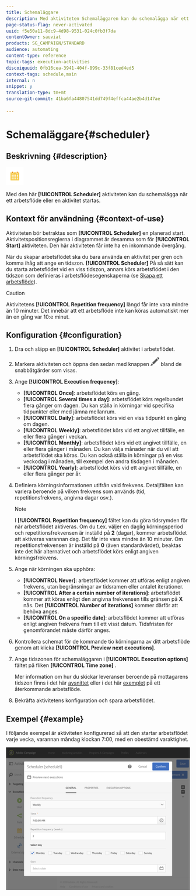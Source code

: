 ```yaml
---
title: Schemaläggare
description: Med aktiviteten Schemaläggaren kan du schemalägga när ett arbetsflöde eller en aktivitet startas.
page-status-flag: never-activated
uuid: f5e50a11-8dc9-4d98-9531-024c0fb3f7da
contentOwner: sauviat
products: SG_CAMPAIGN/STANDARD
audience: automating
content-type: reference
topic-tags: execution-activities
discoiquuid: 0fb16cea-3941-404f-899c-33f81ced4ed5
context-tags: schedule,main
internal: n
snippet: y
translation-type: tm+mt
source-git-commit: 41ba6fa44807541dd749f4effca44ae2b4d147ae

---
```



# Schemaläggare{#scheduler}

## Beskrivning {#description}

![](assets/scheduler.png)

Med den här **[!UICONTROL Scheduler]** aktiviteten kan du schemalägga när ett arbetsflöde eller en aktivitet startas.

## Kontext för användning {#context-of-use}

Aktiviteten bör betraktas som **[!UICONTROL Scheduler]** en planerad start. Aktivitetspositionsreglerna i diagrammet är desamma som för **[!UICONTROL Start]** aktiviteten. Den här aktiviteten får inte ha en inkommande övergång.

När du skapar arbetsflödet ska du bara använda en aktivitet per gren och komma ihåg att ange en tidszon. **[!UICONTROL Scheduler]** På så sätt kan du starta arbetsflödet vid en viss tidszon, annars körs arbetsflödet i den tidszon som definieras i arbetsflödesegenskaperna (se [Skapa ett arbetsflöde](../../automating/using/building-a-workflow.md)).

>[!CAUTION]
>
>Aktivitetens **[!UICONTROL Repetition frequency]** längd får inte vara mindre än 10 minuter. Det innebär att ett arbetsflöde inte kan köras automatiskt mer än en gång var 10:e minut.

## Konfiguration {#configuration}

1. Dra och släpp en **[!UICONTROL Scheduler]** aktivitet i arbetsflödet.
1. Markera aktiviteten och öppna den sedan med knappen ![](assets/edit_darkgrey-24px.png) bland de snabbåtgärder som visas.
1. Ange **[!UICONTROL Execution frequency]**:

   * **[!UICONTROL Once]**: arbetsflödet körs en gång.
   * **[!UICONTROL Several times a day]**: arbetsflödet körs regelbundet flera gånger om dagen. Du kan ställa in körningar vid specifika tidpunkter eller med jämna mellanrum.
   * **[!UICONTROL Daily]**: arbetsflödet körs vid en viss tidpunkt en gång om dagen.
   * **[!UICONTROL Weekly]**: arbetsflödet körs vid ett angivet tillfälle, en eller flera gånger i veckan.
   * **[!UICONTROL Monthly]**: arbetsflödet körs vid ett angivet tillfälle, en eller flera gånger i månaden. Du kan välja månader när du vill att arbetsflödet ska köras. Du kan också ställa in körningar på en viss veckodag i månaden, till exempel den andra tisdagen i månaden.
   * **[!UICONTROL Yearly]**: arbetsflödet körs vid ett angivet tillfälle, en eller flera gånger per år.

1. Definiera körningsinformationen utifrån vald frekvens. Detaljfälten kan variera beroende på vilken frekvens som används (tid, repetitionsfrekvens, angivna dagar osv.).

   >[!NOTE]
   >
   >I **[!UICONTROL Repetition frequency]** fältet kan du göra tidsrymden för när arbetsflödet aktiveras. Om du t.ex. väljer en daglig körningsperiod och repetitionsfrekvensen är inställd på **2** (dagar), kommer arbetsflödet att aktiveras varannan dag. Det får inte vara mindre än 10 minuter. Om repetitionsfrekvensen är inställd på **0** (även standardvärdet), beaktas inte det här alternativet och arbetsflödet körs enligt angiven körningsfrekvens.

1. Ange när körningen ska upphöra:

   * **[!UICONTROL Never]**: arbetsflödet kommer att utföras enligt angiven frekvens, utan begränsningar av tidsramen eller antalet iterationer.
   * **[!UICONTROL After a certain number of iterations]**: arbetsflödet kommer att köras enligt den angivna frekvensen tills gränsen på **X** nås. Det **[!UICONTROL Number of iterations]** kommer därför att behöva anges.
   * **[!UICONTROL On a specific date]**: arbetsflödet kommer att utföras enligt angiven frekvens fram till ett visst datum. Tidsfristen för genomförandet måste därför anges.

1. Kontrollera schemat för de kommande tio körningarna av ditt arbetsflöde genom att klicka **[!UICONTROL Preview next executions]**.

1. Ange tidszonen för schemaläggaren i **[!UICONTROL Execution options]** fältet på fliken **[!UICONTROL Time zone]** .

   Mer information om hur du skickar leveranser beroende på mottagarens tidszon finns i det här [avsnittet](../../sending/using/sending-messages-at-the-recipient-s-time-zone.md) eller i det här [exemplet](../../automating/using/push-notification-delivery.md#sending-a-recurring-push-notification-with-a-workflow) på ett återkommande arbetsflöde.

1. Bekräfta aktivitetens konfiguration och spara arbetsflödet.

## Exempel {#example}

I följande exempel är aktiviteten konfigurerad så att den startar arbetsflödet varje vecka, varannan måndag klockan 7:00, med en obestämd varaktighet.

![](assets/wkf_scheduler_example.png)


